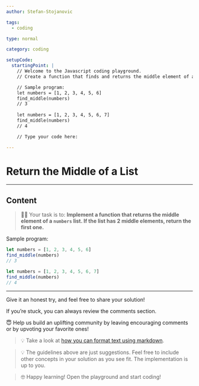 ```yaml
---
author: Stefan-Stojanovic

tags:
  - coding

type: normal

category: coding

setupCode:
  startingPoint: |
    // Welcome to the Javascript coding playground.
    // Create a function that finds and returns the middle element of a list. If the list has 2 middle elements, return the first one.

    // Sample program:
    let numbers = [1, 2, 3, 4, 5, 6]
    find_middle(numbers)
    // 3
    
    let numbers = [1, 2, 3, 4, 5, 6, 7]
    find_middle(numbers)
    // 4

    // Type your code here:

---
```


# Return the Middle of a List

---

## Content

> 👩‍💻 Your task is to: **Implement a function that returns the middle element of a `numbers` list. If the list has 2 middle elements, return the first one.**

Sample program:
```javascript
let numbers = [1, 2, 3, 4, 5, 6]
find_middle(numbers)
// 3

let numbers = [1, 2, 3, 4, 5, 6, 7]
find_middle(numbers)
// 4
```

---

Give it an honest try, and feel free to share your solution!

If you’re stuck, you can always review the comments section.

😇 Help us build an uplifting community by leaving encouraging comments or by upvoting your favorite ones!

> 💡 Take a look at [how you can format text using markdown](https://www.enki.com/glossary/general/markdown-formatting).

> 💡 The guidelines above are just suggestions. Feel free to include other concepts in your solution as you see fit. The implementation is up to you.

> 🤓 Happy learning! Open the playground and start coding!
